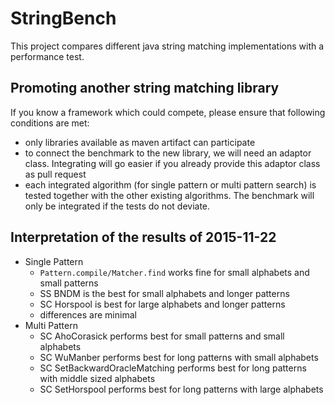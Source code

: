 StringBench
===============
This project compares different java string matching implementations with a performance test.

Promoting another string matching library
-----------------------------------------
If you know a framework which could compete, please ensure that following conditions are met:
* only libraries available as maven artifact can participate
* to connect the benchmark to the new library, we will need an adaptor class. Integrating will go easier if you already provide this adaptor class as pull request
* each integrated algorithm (for single pattern or multi pattern search) is tested together with the other existing algorithms. The benchmark will only be integrated if the tests do not deviate.


Interpretation of the results of 2015-11-22
-------------------------------------------

* Single Pattern
  * `Pattern.compile/Matcher.find` works fine for small alphabets and small patterns
  * SS BNDM is the best for small alphabets and longer patterns
  * SC Horspool is best for large alphabets and longer patterns
  * differences are minimal
* Multi Pattern
  * SC AhoCorasick performs best for small patterns and small alphabets
  * SC WuManber performs best for long patterns with small alphabets
  * SC SetBackwardOracleMatching performs best for long patterns with middle sized alphabets
  * SC SetHorspool performs best for long patterns with large alphabets
  